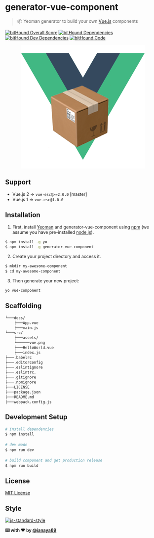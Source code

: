 # generator-vue-component

> 📦 Yeoman generator to build your own [Vue.js](http://vuejs.org/) components

[![bitHound Overall Score](https://www.bithound.io/github/ianaya89/generator-vue-component/badges/score.svg)](https://www.bithound.io/github/ianaya89/generator-vue-component)
[![bitHound Dependencies](https://www.bithound.io/github/ianaya89/generator-vue-component/badges/dependencies.svg)](https://www.bithound.io/github/ianaya89/generator-vue-component/master/dependencies/npm)
[![bitHound Dev Dependencies](https://www.bithound.io/github/ianaya89/generator-vue-component/badges/devDependencies.svg)](https://www.bithound.io/github/ianaya89/generator-vue-component/master/dependencies/npm)
[![bitHound Code](https://www.bithound.io/github/ianaya89/generator-vue-component/badges/code.svg)](https://www.bithound.io/github/ianaya89/generator-vue-component)

<p align="center">
  <img src="generators/app/templates/src/assets/vue.png" alt="yo" title="yo"/>
</p>

## Support
- Vue.js 2 => `vue-esc@>=2.0.0` [master]
- Vue.js 1 => `vue-esc@1.0.0`


## Installation

1. First, install [Yeoman](http://yeoman.io) and generator-vue-component using [npm](https://www.npmjs.com/) (we assume you have pre-installed [node.js](https://nodejs.org/)).

```bash
$ npm install -g yo
$ npm install -g generator-vue-component
```

2. Create your project directory and access it.

```bash
$ mkdir my-awesome-component
$ cd my-awesome-component
```

3. Then generate your new project:

```bash
yo vue-component
```

## Scaffolding

```
└───docs/
    ├───App.vue
    ├───main.js
└───src/
    ├───assets/
    └──────vue.png
    ├───HelloWorld.vue
    ├───index.js
├───.babelrc
├───.editorconfig
├───.eslintignore
├───.eslintrc.
├───.gitignore
├───.npmignore
├───LICENSE
├───package.json
├───README.md
├───webpack.config.js
```

## Development Setup

```bash
# install dependencies
$ npm install

# dev mode
$ npm run dev

# build component and get production release
$ npm run build
```

## License
[MIT License](https://github.com/ndelvalle/vue-esc/blob/master/LICENSE)

## Style
[![js-standard-style](https://cdn.rawgit.com/feross/standard/master/badge.svg)](http://standardjs.com)

**⌨️ with ❤️ by [@ianaya89](https://twitter.com/ianaya89)**
